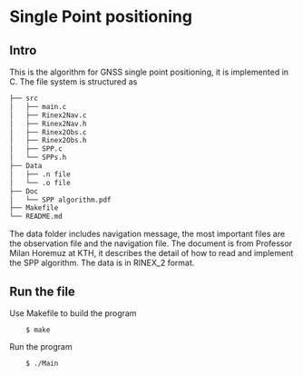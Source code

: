 # Single Point positioning
## Intro
This is the algorithm for GNSS single point positioning, it is implemented in C. The file system is structured as 

```bash
├── src
│   ├── main.c
│   ├── Rinex2Nav.c
│   ├── Rinex2Nav.h
│   ├── Rinex2Obs.c
│   ├── Rinex2Obs.h
│   ├── SPP.c
│   └── SPPs.h
├── Data
│   ├── .n file
│   └── .o file
├── Doc
│   └── SPP algorithm.pdf
├── Makefile
└── README.md
```


The data folder includes navigation message, the most important files are the observation file and the navigation file.
The document is from Professor Milan Horemuz at KTH, it describes the detail of how to read and implement the SPP algorithm.
The data is in RINEX_2 format.

## Run the file
Use Makefile to build the program
```
    $ make
```
Run the program
```
    $ ./Main
```
